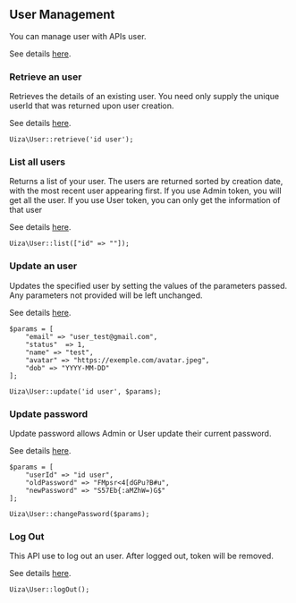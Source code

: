 ## User Management
You can manage user with APIs user.

See details [here](http://dev-ap-southeast-1-api.uizadev.io/docs/#api-User).

### Retrieve an user
Retrieves the details of an existing user.
You need only supply the unique userId that was returned upon user creation.

See details [here](http://dev-ap-southeast-1-api.uizadev.io/docs/#api-User-get_userInfo).

````
Uiza\User::retrieve('id user');
````

### List all users
Returns a list of your user. The users are returned sorted by creation date, with the most recent user appearing first.
If you use Admin token, you will get all the user.
If you use User token, you can only get the information of that user

See details [here](http://dev-ap-southeast-1-api.uizadev.io/docs/#api-User-get_userInfo).

````
Uiza\User::list(["id" => ""]);
````

### Update an user
Updates the specified user by setting the values of the parameters passed. Any parameters not provided will be left unchanged.

See details [here](http://dev-ap-southeast-1-api.uizadev.io/docs/#api-User-update_userInfo).

````
$params = [
    "email" => "user_test@gmail.com",
    "status"  => 1,
    "name" => "test",
    "avatar" => "https://exemple.com/avatar.jpeg",
    "dob" => "YYYY-MM-DD"
];

Uiza\User::update('id user', $params);
````

### Update password
Update password allows Admin or User update their current password.

See details [here](http://dev-ap-southeast-1-api.uizadev.io/docs/#api-User-changePassword).

````
$params = [
    "userId" => "id user",
    "oldPassword" => "FMpsr<4[dGPu?B#u",
    "newPassword" => "S57Eb{:aMZhW=)G$"
];

Uiza\User::changePassword($params);
````

### Log Out
This API use to log out an user. After logged out, token will be removed.

See details [here](http://dev-ap-southeast-1-api.uizadev.io/docs/#api-User-Logout).

````
Uiza\User::logOut();
````

